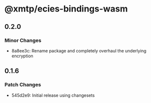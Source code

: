 # @xmtp/ecies-bindings-wasm

## 0.2.0

### Minor Changes

- 8a8ee3c: Rename package and completely overhaul the underlying encryption

## 0.1.6

### Patch Changes

- 545d2e9: Initial release using changesets
